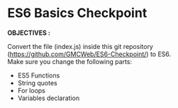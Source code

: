 # ES6 Basics Checkpoint

**OBJECTIVES :**

Convert the file (index.js) inside this git repository (https://github.com/GMCWeb/ES6-Checkpoint/) to ES6.  
Make sure you change the following parts:  
- ES5 Functions  
- String quotes  
- For loops  
- Variables declaration  